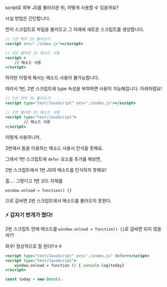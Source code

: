 script로 외부 JS를 불러러온 뒤, 어떻게 사용할 수 있을까요? 

사실 방법은 간단합니다. 

먼저 스크립트로 파일을 불러오고 그 아래에 새로운 스크립트를 생성합니다.

```jsx
// 1번 외부 JS 불러오기
<script src="./index.js"></script>

// 2번 불러온 JS 메소드 사용
<script >
	// 메소드 사용
</script>
```

하지만 이렇게 해서는 메소드 사용이 불가능합니다. 

따라서 1번, 2번 스크립트에 type 속성을 부여하면 사용이 가능해집니다. 아래처럼요!

```jsx
// 1번 외부 JS 불러오기
<script type="text/JavaScript" src="./index.js"></script>

// 2번 불러온 JS 메소드 사용
<script type="text/JavaScript">
		// 메소드 사용
</script>
```

이렇게 사용하니까,

2번에서 돔을 이용하는 메소드 사용시 인식을 못해요. 

그래서  1번 스크립트에 `defer` 요소를 추가를 해보면,

2번 스크립트에서 1번 JS의 메소드를 인식하지 못해요!

흠.... 그렇다고 1번 코드 자체를 

`window.onload = function() {}`

으로 감싸면 2번 스크립트에서 메소드를 불러오지 못한다.

### ⚡️ 갑자기 번개가 쳤다!

2번 스크립트 안에 메소드를 `window.onload = function() {}`로 감싸면 되지 않을까??

와우! 정상적으로 잘 된다!!ㅎㅎ

```jsx
<script type="text/JavaScript" src="./index.js" defer></script>
<script type="text/JavaScript">
    window.onload = function () { console.log(today}
</script>
```

```jsx
const today = new Date();
```